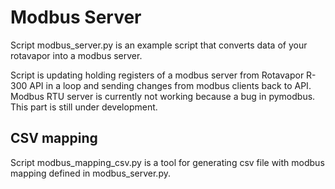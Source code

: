 # Modbus Server
Script modbus_server.py is an example script that converts data of your rotavapor into a modbus server.

Script is updating holding registers of a modbus server from Rotavapor R-300 API in a loop and sending changes from modbus clients back to API.
Modbus RTU server is currently not working because a bug in pymodbus. This part is still under development.

## CSV mapping
Script modbus_mapping_csv.py is a tool for generating csv file with modbus mapping defined in modbus_server.py.

